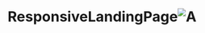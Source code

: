 # ResponsiveLandingPage![A](https://user-images.githubusercontent.com/68375571/217546184-a82acc4f-556a-4bf0-bc44-f45cd4a67b0b.jpg)
